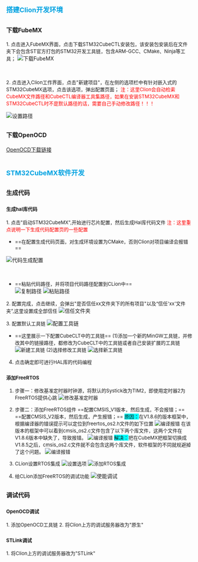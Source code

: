 
<style>
.red-text {
  color: #ff0000;
  font-weight: bold;
}
.green-text {
  color:rgb(0, 162, 255);
  border: 1px solid gray;
}
</style>

<style>
.red {
  color: #ff0000;
}
.green {
  color:rgb(0, 162, 225);
}
.blue {
  color:rgb(17, 0, 255);
}
.cyan {
  color:rgba(119, 255, 0, 0.73);
}
</style>


# <span class="green"><font size=4>搭建Clion开发环境</font></span>
## <font size=3>下载FubeMX</font>
<font size=2>1. 点击进入FubeMX界面，点击下载STM32CubeCTL安装包，该安装包安装后在文件夹下会包含ST官方打包的STM32开发工具链，包含ARM-GCC、CMake、Ninja等工具；</font>
![下载FubeMX](./images/PGN1.png)

<br>

<font size=2>2. 点击进入Clion工作界面，点击"新建项目"，在左侧的选项栏中有针对嵌入式的STM32CubeMX选项，点击该选项，弹出配置页面；
<span class="red">注：这里Clion会自动检索CubeMX文件路径和CubeCTL编译器工具集路径，如果在安装STM32CubeMX和STM32CubeCTL时不是默认路径的话，需要自己手动修改路径！！！</span></font>

![设置路径](./images/PGN2.png)


## <font size=3>下载OpenOCD</font>
[OpenOCD下载链接](https://gnutoolchains.com/arm-eabi/openocd/ "OpenOCD下载链接")




# <span class="green"><font size=4>STM32CubeMX软件开发</font></span>
## <font size=3>生成代码</font>
### <font size=2>生成hal库代码</font>
<font size=2>1. 点击"启动STM32CubeMX",开始进行芯片配置，然后生成Hal库代码文件
<span class="red"><font size=2>注：这里重点说明一下生成代码配置页的一些配置</font></span>
- ==在配置生成代码页面，对生成环境设置为CMake，否则Clion对项目编译会报错==<br></font>

![代码生成配置](./images/PGN3.png)

<br>

- <font size=2>==粘贴代码路径，并将项目代码路径配置到CLion中==</font><br>
![复制路径](./images/PGN4.png)
![粘贴路径](./images/PGN5.png)


<font size=2>2. 配置完成，点击继续，会弹出"是否信任xx文件夹下的所有项目"以及“信任'xx'文件夹”,这里设置成全部信任</font>
![信任文件夹](./images/PGN6.png)
<br>

<font size=2>3. 配置默认工具链</font>
![配置工具链](./images/PGN7.png)

- <font size=2>==这里展示一下配置CubeCLT中的工具链==
(1)添加一个新的MinGW工具链，并修改其中的链接路径，都修改为CubeCLT中的工具链或者自己安装扩展的工具链
![新建工具链](./images/PGN8.png)
(2)选择修改工具链
![选择新工具链](./images/PGN9.png)
4. 点击确定即可进行HAL库的代码编程</font>

### <font size=2>添加FreeRTOS
1. 步骤一：修改基准定时器时钟源，将默认的Systick改为TIM2，即使用定时器2为FreeRTOS提供心跳
![修改基准定时器](./images/PGN12.png)

2. 步骤二：添加FreeRTOS组件
==配置CMSIS_V1版本，然后生成，不会报错；==
==配置CMSIS_V2版本，然后生成，产生报错；==
<span style="background-color: cyan;">原因：</span>在V1.8.6的版本框架中，根据编译器的错误提示可以定位到freertos_os2.h文件的如下位置
![编译报错](./images/PGN13.png)
在该版本的框架中可以看到cmsis_os2.c文件包含了以下两个库文件，这两个文件在V1.8.6版本中缺失了，导致报错。
![编译报错](./images/PGN14.png)
<span style="background-color: cyan;">解决：</span>把在CubeMX把框架切换成V1.8.5之后，cmsis_os2.c文件就不会包含这两个库文件，软件框架的不同就规避掉了这个问题。
![编译报错](./images/PGN15.png)

3. CLion设置RTOS集成
![设置选项](./images/PGN10.png)
![添加RTOS集成](./images/PGN11.png)

4. 给CLion添加FreeRTOS的调试功能</font>
![使能调试](./images/PGN16.png)





## <font size=3>调试代码</font>
### <font size=2>OpenOCD调试</font>

<font size=2> 1. 添加OpenOCD工具链</font>
<font size=2> 2. 将Clion上方的调试服务器改为"原生"</font>


### <font size=2>STLink调试</font>
<font size=2> 1. 将Clion上方的调试服务器改为"STLink"</font>

